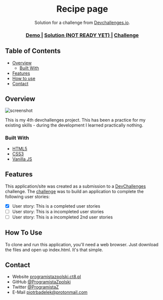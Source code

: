 <!-- Please update value in the {}  -->

<h1 align="center">Recipe page</h1>

<div align="center">
   Solution for a challenge from  <a href="http://devchallenges.io" target="_blank">Devchallenges.io</a>.
</div>

<div align="center">
  <h3>
    <a href="https://programistazpolski.ct8.pl/devchallenge/recipe-page/">
      Demo
    </a>
    <span> | </span>
    <a href="https://{your-url-to-the-solution}">
      Solution (NOT READY YET)
    </a>
    <span> | </span>
    <a href="https://devchallenges.io/challenges/OEKdUZ6xs0h99C38XVht">
      Challenge
    </a>
  </h3>
</div>

<!-- TABLE OF CONTENTS -->

## Table of Contents

- [Overview](#overview)
  - [Built With](#built-with)
- [Features](#features)
- [How to use](#how-to-use)
- [Contact](#contact)

<!-- OVERVIEW -->

## Overview

![screenshot](https://user-images.githubusercontent.com/16707738/92399059-5716eb00-f132-11ea-8b14-bcacdc8ec97b.png)

This is my 4th devchallenges project. This has been a practice for my existing skills - during the development I learned practically nothing.

### Built With

<!-- This section should list any major frameworks that you built your project using. Here are a few examples.-->

- [HTML5](https://www.w3.org/html/logo/)
- [CSS3](https://developer.mozilla.org/en-US/docs/Web/CSS)
- [Vanilla JS](http://vanilla-js.com/)

## Features

<!-- List the features of your application or follow the template. Don't share the figma file here :) -->

This application/site was created as a submission to a [DevChallenges](https://devchallenges.io/challenges) challenge. The [challenge](https://devchallenges.io/challenges/TtUjDt19eIHxNQ4n5jps) was to build an application to complete the following user stories:

- [x] User story: This is a completed user stories
- [ ] User story: This is a incompleted user stories
- [ ] User story: This is a incompleted 2nd user stories

## How To Use

To clone and run this application, you'll need a web browser. Just download the files and open up index.html. It's that simple.


## Contact

- Website [programistazpolski.ct8.pl](https://programistazpolski.ct8.pl/)
- GitHub [@ProgramistaZpolski](https://{github.com/ProgramistaZpolski})
- Twitter [@ProgramistaZ](https://twitter.com/ProgramistaZ})
- E-Mail [piotrbadelek@protonmail.com](mailto:piotrbadelek@protonmail.com)
